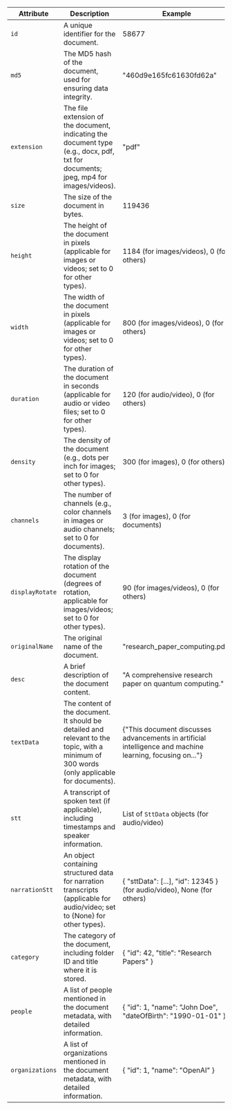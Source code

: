 <table>
  <thead>
    <tr>
      <th>Attribute</th>
      <th>Description</th>
      <th>Example</th>
    </tr>
  </thead>
  <tbody>
    <tr>
      <td><code>id</code></td>
      <td>A unique identifier for the document.</td>
      <td>58677</td>
    </tr>
    <tr>
      <td><code>md5</code></td>
      <td>The MD5 hash of the document, used for ensuring data integrity.</td>
      <td>"460d9e165fc61630fd62a"</td>
    </tr>
    <tr>
      <td><code>extension</code></td>
      <td>The file extension of the document, indicating the document type (e.g., docx, pdf, txt for documents; jpeg, mp4 for images/videos).</td>
      <td>"pdf"</td>
    </tr>
    <tr>
      <td><code>size</code></td>
      <td>The size of the document in bytes.</td>
      <td>119436</td>
    </tr>
    <tr>
      <td><code>height</code></td>
      <td>The height of the document in pixels (applicable for images or videos; set to 0 for other types).</td>
      <td>1184 (for images/videos), 0 (for others)</td>
    </tr>
    <tr>
      <td><code>width</code></td>
      <td>The width of the document in pixels (applicable for images or videos; set to 0 for other types).</td>
      <td>800 (for images/videos), 0 (for others)</td>
    </tr>
    <tr>
      <td><code>duration</code></td>
      <td>The duration of the document in seconds (applicable for audio or video files; set to 0 for other types).</td>
      <td>120 (for audio/video), 0 (for others)</td>
    </tr>
    <tr>
      <td><code>density</code></td>
      <td>The density of the document (e.g., dots per inch for images; set to 0 for other types).</td>
      <td>300 (for images), 0 (for others)</td>
    </tr>
    <tr>
      <td><code>channels</code></td>
      <td>The number of channels (e.g., color channels in images or audio channels; set to 0 for documents).</td>
      <td>3 (for images), 0 (for documents)</td>
    </tr>
    <tr>
      <td><code>displayRotate</code></td>
      <td>The display rotation of the document (degrees of rotation, applicable for images/videos; set to 0 for other types).</td>
      <td>90 (for images/videos), 0 (for others)</td>
    </tr>
    <tr>
      <td><code>originalName</code></td>
      <td>The original name of the document.</td>
      <td>"research_paper_computing.pdf"</td>
    </tr>
    <tr>
      <td><code>desc</code></td>
      <td>A brief description of the document content.</td>
      <td>"A comprehensive research paper on quantum computing."</td>
    </tr>
    <tr>
      <td><code>textData</code></td>
      <td>The content of the document. It should be detailed and relevant to the topic, with a minimum of 300 words (only applicable for documents).</td>
      <td>{"This document discusses advancements in artificial intelligence and machine learning, focusing on..."}</td>
    </tr>
    <tr>
      <td><code>stt</code></td>
      <td>A transcript of spoken text (if applicable), including timestamps and speaker information.</td>
      <td>List of <code>SttData</code> objects (for audio/video)</td>
    </tr>
    <tr>
      <td><code>narrationStt</code></td>
      <td>An object containing structured data for narration transcripts (applicable for audio/video; set to {None} for other types).</td>
      <td>{ "sttData": [...], "id": 12345 } (for audio/video), None (for others)</td>
    </tr>
    <tr>
      <td><code>category</code></td>
      <td>The category of the document, including folder ID and title where it is stored.</td>
      <td>{ "id": 42, "title": "Research Papers" }</td>
    </tr>
    <tr>
      <td><code>people</code></td>
      <td>A list of people mentioned in the document metadata, with detailed information.</td>
      <td>{ "id": 1, "name": "John Doe", "dateOfBirth": "1990-01-01" }</td>
    </tr>
    <tr>
      <td><code>organizations</code></td>
      <td>A list of organizations mentioned in the document metadata, with detailed information.</td>
      <td>{ "id": 1, "name": "OpenAI" }</td>
    </tr>
  </tbody>
</table>
